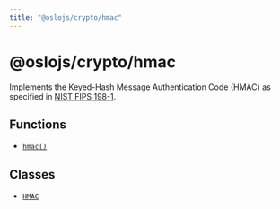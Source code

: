 ```yaml
---
title: "@oslojs/crypto/hmac"
---
```


# @oslojs/crypto/hmac

Implements the Keyed-Hash Message Authentication Code (HMAC) as specified in [NIST FIPS 198-1](https://csrc.nist.gov/pubs/fips/198-1/final).

## Functions

- [`hmac()`](/reference/hmac/hmac)

## Classes

- [`HMAC`](/reference/hmac/HMAC)
